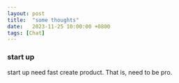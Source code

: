 ```yaml
---
layout: post
title:  "some thoughts"
date:   2023-11-25 10:00:00 +0800
tags: [Chat]
---
```


### start up
start up need fast create product. That is, need to be pro.
